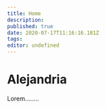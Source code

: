 ```yaml
---
title: Home
description: 
published: true
date: 2020-07-17T11:16:16.181Z
tags: 
editor: undefined
---
```


# Alejandria
Lorem........